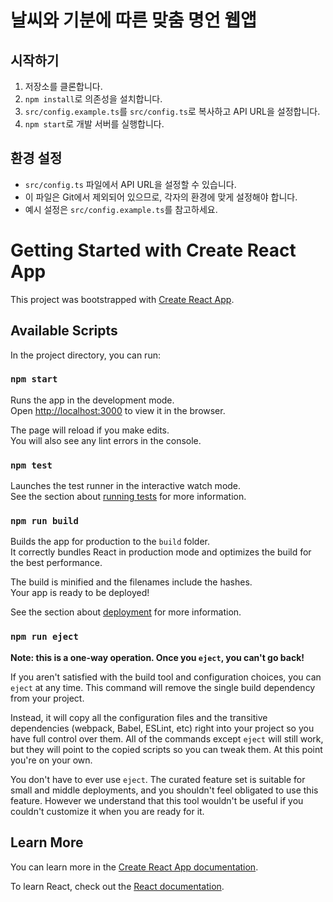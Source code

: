 # 날씨와 기분에 따른 맞춤 명언 웹앱

## 시작하기

1. 저장소를 클론합니다.
2. `npm install`로 의존성을 설치합니다.
3. `src/config.example.ts`를 `src/config.ts`로 복사하고 API URL을 설정합니다.
4. `npm start`로 개발 서버를 실행합니다.

## 환경 설정

- `src/config.ts` 파일에서 API URL을 설정할 수 있습니다.
- 이 파일은 Git에서 제외되어 있으므로, 각자의 환경에 맞게 설정해야 합니다.
- 예시 설정은 `src/config.example.ts`를 참고하세요.

# Getting Started with Create React App

This project was bootstrapped with [Create React App](https://github.com/facebook/create-react-app).

## Available Scripts

In the project directory, you can run:

### `npm start`

Runs the app in the development mode.\
Open [http://localhost:3000](http://localhost:3000) to view it in the browser.

The page will reload if you make edits.\
You will also see any lint errors in the console.

### `npm test`

Launches the test runner in the interactive watch mode.\
See the section about [running tests](https://facebook.github.io/create-react-app/docs/running-tests) for more information.

### `npm run build`

Builds the app for production to the `build` folder.\
It correctly bundles React in production mode and optimizes the build for the best performance.

The build is minified and the filenames include the hashes.\
Your app is ready to be deployed!

See the section about [deployment](https://facebook.github.io/create-react-app/docs/deployment) for more information.

### `npm run eject`

**Note: this is a one-way operation. Once you `eject`, you can't go back!**

If you aren't satisfied with the build tool and configuration choices, you can `eject` at any time. This command will remove the single build dependency from your project.

Instead, it will copy all the configuration files and the transitive dependencies (webpack, Babel, ESLint, etc) right into your project so you have full control over them. All of the commands except `eject` will still work, but they will point to the copied scripts so you can tweak them. At this point you're on your own.

You don't have to ever use `eject`. The curated feature set is suitable for small and middle deployments, and you shouldn't feel obligated to use this feature. However we understand that this tool wouldn't be useful if you couldn't customize it when you are ready for it.

## Learn More

You can learn more in the [Create React App documentation](https://facebook.github.io/create-react-app/docs/getting-started).

To learn React, check out the [React documentation](https://reactjs.org/).

